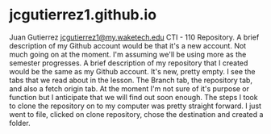 # jcgutierrez1.github.io
Juan Gutierrez jcgutierrez1@my.waketech.edu
CTI - 110 Repository. A brief description of my Github account would be that it's a new account. Not much going on at the moment. I'm assuming we'll be using more as the semester progresses.
A brief description of my repository that I created would be the same as my Github account. It's new, pretty empty. I see the tabs that we read about in the lesson. The Branch tab, the repository tab, and also a fetch origin tab. At the moment I'm not sure of it's purpose or function but I anticipate that we will find out soon enough.
The steps I took to clone the repository on to my computer was pretty straight forward. I just went to file, clicked on clone repository, chose the destination and created a folder.